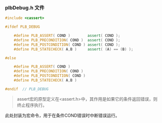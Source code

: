 ### plbDebug.h 文件

```C++
#include <cassert>

#ifdef PLB_DEBUG

    #define PLB_ASSERT( COND )        assert( COND );
    #define PLB_PRECONDITION( COND )  assert( COND );
    #define PLB_POSTCONDITION( COND ) assert( COND );
    #define PLB_STATECHECK( A,B )     assert( (A) == (B) );

#else

    #define PLB_ASSERT( COND )
    #define PLB_PRECONDITION( COND )
    #define PLB_POSTCONDITION( COND )
    #define PLB_STATECHECK( A,B )

#endif  // PLB_DEBUG
```

>  assert宏的原型定义在<assert.h>中，其作用是如果它的条件返回错误，则终止程序执行。 

此处封装为宏命令，用于在条件COND错误时中断错误运行。
